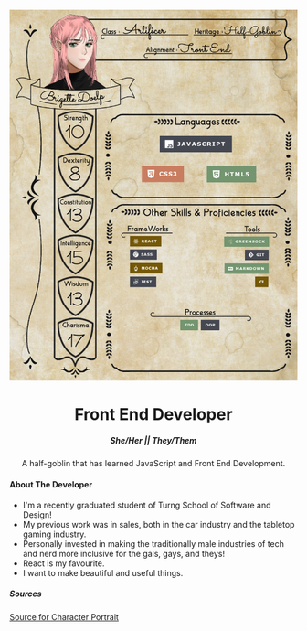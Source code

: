 <br />
<p align="center">
    <img src="devsheet.png" alt="brigettesnameplat" width="1200">
</p>
<div align="center">
<h1>Front End Developer</h1>
<h5>She/Her || They/Them</h5>
<p>A half-goblin that has learned JavaScript and Front End Development.</p>
</div>

#### About The Developer
* I'm a recently graduated student of Turng School of Software and Design!
* My previous work was in sales, both in the car industry and the tabletop gaming industry.
* Personally invested in making the traditionally male industries of tech and nerd more inclusive for the gals, gays, and theys!
* React is my favourite.
* I want to make beautiful and useful things.

##### Sources
[Source for Character Portrait](https://picrew.me/image_maker/227881)
